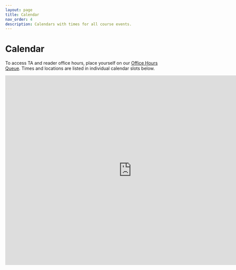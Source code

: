 ```yaml
---
layout: page
title: Calendar
nav_order: 4
description: Calendars with times for all course events.
---
```


# Calendar

To access TA and reader office hours, place yourself on our [Office Hours Queue](https://oh.data101.org/). Times and locations are listed in individual calendar slots below.

<iframe src="https://calendar.google.com/calendar/embed?src=c_c8ojfbscf1q95789u08bgr5cgo%40group.calendar.google.com&ctz=America%2FLos_Angeles" style="border: 0" width="800" height="600" frameborder="0" scrolling="no"></iframe>
